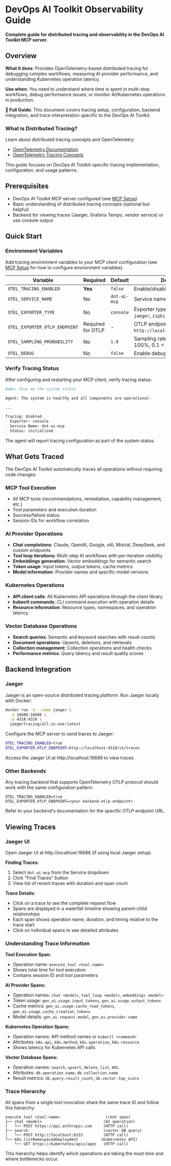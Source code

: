 # DevOps AI Toolkit Observability Guide

**Complete guide for distributed tracing and observability in the DevOps AI Toolkit MCP server.**

## Overview

**What it does**: Provides OpenTelemetry-based distributed tracing for debugging complex workflows, measuring AI provider performance, and understanding Kubernetes operation latency.

**Use when**: You need to understand where time is spent in multi-step workflows, debug performance issues, or monitor AI/Kubernetes operations in production.

**📖 Full Guide**: This document covers tracing setup, configuration, backend integration, and trace interpretation specific to the DevOps AI Toolkit.

### What is Distributed Tracing?

Learn about distributed tracing concepts and OpenTelemetry:
- [OpenTelemetry Documentation](https://opentelemetry.io/docs/)
- [OpenTelemetry Tracing Concepts](https://opentelemetry.io/docs/concepts/observability-primer/#distributed-tracing)

This guide focuses on DevOps AI Toolkit-specific tracing implementation, configuration, and usage patterns.

## Prerequisites

- DevOps AI Toolkit MCP server configured (see [MCP Setup](mcp-setup.md))
- Basic understanding of distributed tracing concepts (optional but helpful)
- Backend for viewing traces (Jaeger, Grafana Tempo, vendor service) or use console output

## Quick Start

### Environment Variables

Add tracing environment variables to your MCP client configuration (see [MCP Setup](mcp-setup.md) for how to configure environment variables).

| Variable | Required | Default | Description |
|----------|----------|---------|-------------|
| `OTEL_TRACING_ENABLED` | **Yes** | `false` | Enable/disable tracing |
| `OTEL_SERVICE_NAME` | No | `dot-ai-mcp` | Service name in traces |
| `OTEL_EXPORTER_TYPE` | No | `console` | Exporter type: `console`, `otlp`, `jaeger`, `zipkin` |
| `OTEL_EXPORTER_OTLP_ENDPOINT` | Required for OTLP | - | OTLP endpoint URL (e.g., `http://localhost:4318/v1/traces`) |
| `OTEL_SAMPLING_PROBABILITY` | No | `1.0` | Sampling rate: `0.0` to `1.0` (1.0 = 100%, 0.1 = 10%) |
| `OTEL_DEBUG` | No | `false` | Enable debug logging for tracing |

### Verify Tracing Status

After configuring and restarting your MCP client, verify tracing status:

```md
User: Show me the system status

Agent: The system is healthy and all components are operational:

...

Tracing: Enabled
- Exporter: console
- Service Name: dot-ai-mcp
- Status: initialized
```

The agent will report tracing configuration as part of the system status.

## What Gets Traced

The DevOps AI Toolkit automatically traces all operations without requiring code changes:

### MCP Tool Execution
- All MCP tools (recommendations, remediation, capability management, etc.)
- Tool parameters and execution duration
- Success/failure status
- Session IDs for workflow correlation

### AI Provider Operations
- **Chat completions**: Claude, OpenAI, Google, xAI, Mistral, DeepSeek, and custom endpoints
- **Tool loop iterations**: Multi-step AI workflows with per-iteration visibility
- **Embeddings generation**: Vector embeddings for semantic search
- **Token usage**: Input tokens, output tokens, cache metrics
- **Model information**: Provider names and specific model versions

### Kubernetes Operations
- **API client calls**: All Kubernetes API operations through the client library
- **kubectl commands**: CLI command execution with operation details
- **Resource information**: Resource types, namespaces, and operation latency

### Vector Database Operations
- **Search queries**: Semantic and keyword searches with result counts
- **Document operations**: Upserts, deletions, and retrievals
- **Collection management**: Collection operations and health checks
- **Performance metrics**: Query latency and result quality scores

## Backend Integration

### Jaeger

Jaeger is an open-source distributed tracing platform. Run Jaeger locally with Docker:

```bash
docker run -d --name jaeger \
  -p 16686:16686 \
  -p 4318:4318 \
  jaegertracing/all-in-one:latest
```

Configure the MCP server to send traces to Jaeger:

```bash
OTEL_TRACING_ENABLED=true
OTEL_EXPORTER_OTLP_ENDPOINT=http://localhost:4318/v1/traces
```

Access the Jaeger UI at http://localhost:16686 to view traces.

### Other Backends

Any tracing backend that supports OpenTelemetry OTLP protocol should work with the same configuration pattern:

```
OTEL_TRACING_ENABLED=true
OTEL_EXPORTER_OTLP_ENDPOINT=<your-backend-otlp-endpoint>
```

Refer to your backend's documentation for the specific OTLP endpoint URL.

## Viewing Traces

### Jaeger UI

Open Jaeger UI at http://localhost:16686 (if using local Jaeger setup).

**Finding Traces:**
1. Select `dot-ai-mcp` from the Service dropdown
2. Click "Find Traces" button
3. View list of recent traces with duration and span count

**Trace Details:**
- Click on a trace to see the complete request flow
- Spans are displayed in a waterfall timeline showing parent-child relationships
- Each span shows operation name, duration, and timing relative to the trace start
- Click on individual spans to see detailed attributes

### Understanding Trace Information

**Tool Execution Span:**
- Operation name: `execute_tool <tool-name>`
- Shows total time for tool execution
- Contains session ID and tool parameters

**AI Provider Spans:**
- Operation names: `chat <model>`, `tool_loop <model>`, `embeddings <model>`
- Token usage: `gen_ai.usage.input_tokens`, `gen_ai.usage.output_tokens`
- Cache metrics: `gen_ai.usage.cache_read_tokens`, `gen_ai.usage.cache_creation_tokens`
- Model details: `gen_ai.request.model`, `gen_ai.provider.name`

**Kubernetes Operation Spans:**
- Operation names: API method names or `kubectl <command>`
- Attributes: `k8s.api`, `k8s.method`, `k8s.operation`, `k8s.resource`
- Shows latency for Kubernetes API calls

**Vector Database Spans:**
- Operation names: `search`, `upsert`, `delete`, `list`, etc.
- Attributes: `db.operation.name`, `db.collection.name`
- Result metrics: `db.query.result_count`, `db.vector.top_score`

### Trace Hierarchy

All spans from a single tool invocation share the same trace ID and follow this hierarchy:

```
execute_tool <tool-name>                    (root span)
├── chat <model>                           (AI operation)
│   └── POST https://api.anthropic.com     (HTTP call)
├── search                                 (vector DB query)
│   └── POST http://localhost:6333         (HTTP call)
└── k8s.listNamespacedDeployment          (Kubernetes API)
    └── GET https://kubernetes/apis/apps   (HTTP call)
```

This hierarchy helps identify which operations are taking the most time and where bottlenecks occur.
